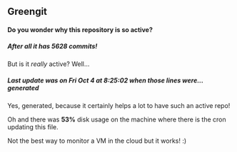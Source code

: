 ## Greengit

#### Do you wonder why this repository is so active?

##### After all it has 5628 commits!

But is it *really* active? Well...

##### Last update was on Fri Oct 4 at 8:25:02 when those lines were... generated

Yes, generated, because it certainly helps a lot to have such an active repo!

Oh and there was **53%** disk usage on the machine
where there is the cron updating this file.

Not the best way to monitor a VM in the cloud but it works! :)
